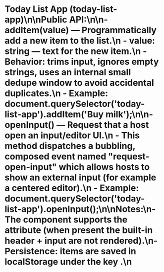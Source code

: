 # Today List App (today-list-app)\n\nPublic API:\n\n- addItem(value) — Programmatically add a new item to the list.\n  - value: string — text for the new item.\n  - Behavior: trims input, ignores empty strings, uses an internal small dedupe window to avoid accidental duplicates.\n  - Example: document.querySelector('today-list-app').addItem('Buy milk');\n\n- openInput() — Request that a host open an input/editor UI.\n  - This method dispatches a bubbling, composed event named "request-open-input" which allows hosts to show an external input (for example a centered editor).\n  - Example: document.querySelector('today-list-app').openInput();\n\nNotes:\n- The component supports the attribute  (when present the built-in header + input are not rendered).\n- Persistence: items are saved in localStorage under the key .\n
